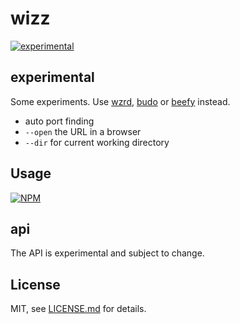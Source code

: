 # wizz

[![experimental](http://badges.github.io/stability-badges/dist/experimental.svg)](http://github.com/badges/stability-badges)

## experimental

Some experiments. Use [wzrd](https://github.com/maxogden/wzrd), [budo](https://github.com/mattdesl/budo) or [beefy](https://github.com/chrisdickinson/beefy) instead.

- auto port finding
- `--open` the URL in a browser
- `--dir` for current working directory

## Usage

[![NPM](https://nodei.co/npm/wizz.png)](https://www.npmjs.com/package/wizz)

## api

The API is experimental and subject to change.

## License

MIT, see [LICENSE.md](http://github.com/mattdesl/wizz/blob/master/LICENSE.md) for details.
